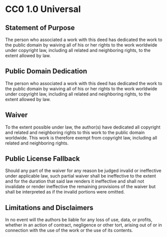 # CC0 1.0 Universal

## Statement of Purpose

The person who associated a work with this deed has dedicated the work to the public domain by waiving all of his or her rights to the work worldwide under copyright law, including all related and neighboring rights, to the extent allowed by law.

## Public Domain Dedication

The person who associated a work with this deed has dedicated the work to the public domain by waiving all of his or her rights to the work worldwide under copyright law, including all related and neighboring rights, to the extent allowed by law.

## Waiver

To the extent possible under law, the author(s) have dedicated all copyright and related and neighboring rights to this work to the public domain worldwide. This work is therefore exempt from copyright law, including all related and neighboring rights.

## Public License Fallback

Should any part of the waiver for any reason be judged invalid or ineffective under applicable law, such partial waiver shall be ineffective to the extent and for the duration that said law renders it ineffective and shall not invalidate or render ineffective the remaining provisions of the waiver but shall be interpreted as if the invalid portions were omitted.

## Limitations and Disclaimers

In no event will the authors be liable for any loss of use, data, or profits, whether in an action of contract, negligence or other tort, arising out of or in connection with the use of the work or the use of its contents. 
